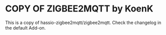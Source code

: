# COPY OF ZIGBEE2MQTT by KoenK

This is a copy of hassio-zigbee2mqtt/zigbee2mqtt. Check the changelog in the default Add-on.

